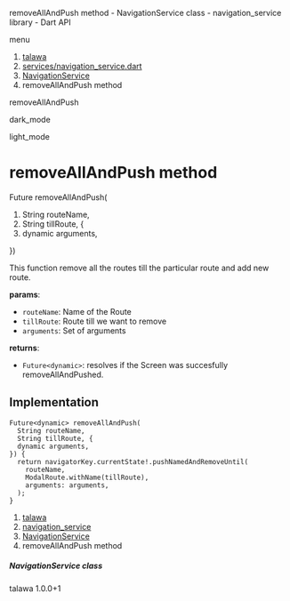 




removeAllAndPush method - NavigationService class - navigation\_service library - Dart API







menu

1. [talawa](../../index.html)
2. [services/navigation\_service.dart](../../services_navigation_service/services_navigation_service-library.html)
3. [NavigationService](../../services_navigation_service/NavigationService-class.html)
4. removeAllAndPush method

removeAllAndPush


dark\_mode

light\_mode




# removeAllAndPush method


Future
removeAllAndPush(

1. String routeName,
2. String tillRoute, {
3. dynamic arguments,

})

This function remove all the routes till the particular route and add new route.

**params**:

* `routeName`: Name of the Route
* `tillRoute`: Route till we want to remove
* `arguments`: Set of arguments

**returns**:

* `Future<dynamic>`: resolves if the Screen was succesfully removeAllAndPushed.

## Implementation

```
Future<dynamic> removeAllAndPush(
  String routeName,
  String tillRoute, {
  dynamic arguments,
}) {
  return navigatorKey.currentState!.pushNamedAndRemoveUntil(
    routeName,
    ModalRoute.withName(tillRoute),
    arguments: arguments,
  );
}
```

 


1. [talawa](../../index.html)
2. [navigation\_service](../../services_navigation_service/services_navigation_service-library.html)
3. [NavigationService](../../services_navigation_service/NavigationService-class.html)
4. removeAllAndPush method

##### NavigationService class





talawa
1.0.0+1






